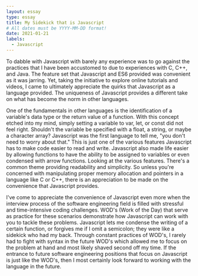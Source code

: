 ```yaml
---
layout: essay
type: essay
title: My Sidekick that is Javascript
# All dates must be YYYY-MM-DD format!
date: 2021-01-21
labels:
  - Javascript
---
```


To dabble with Javascript with barely any experience was to go against the practices that I have been accustomed to due to experiences with C, C++, and Java.  The feature set that Javascript and ES6 provided was convenient as it was jarring.  Yet, taking the initiative to explore online tutorials and videos, I came to ultimately appreciate the quirks that Javascript as a language provided.  The uniqueness of Javascript provides a different take on what has become the norm in other languages.

One of the fundamentals in other languages is the identification of a variable's data type or the return value of a function.  With this concept etched into my mind, simply setting a variable to var, let, or const did not feel right.  Shouldn't the variable be specified with a float, a string, or maybe a character array?  Javascript was the first language to tell me, "you don't need to worry about that."  This is just one of the various features Javascript has to make code easier to read and write.  Javascript also made life easier by allowing functions to have the ability to be assigned to variables or even condensed with arrow functions.  Looking at the various features. There's a common theme providing readability and simplicity. So unless you're concerned with manipulating proper memory allocation and pointers in a language like C or C++, there is an appreciation to be made on the convenience that Javascript provides.

I've come to appreciate the convenience of Javascript even more when the interview process of the software engineering field is filled with stressful and time-intensive coding challenges.  WOD's (Work of the Day) that serve as practice for these scenarios demonstrate how Javascript can work with you to tackle these problems.  Javascript lets me condense the writing of a certain function, or forgives me if I omit a semicolon; they were like a sidekick who had my back.  Through constant practices of WOD's, I rarely had to fight with syntax in the future WOD's which allowed me to focus on the problem at hand and most likely shaved second off my time.  If the entrance to future software engineering positions that focus on Javascript is just like the WOD's, then I most certainly look forward to working with the language in the future.

